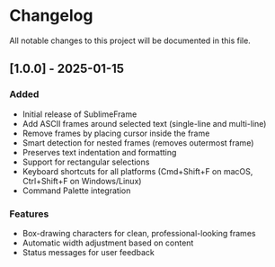# Changelog

All notable changes to this project will be documented in this file.

## [1.0.0] - 2025-01-15

### Added
- Initial release of SublimeFrame
- Add ASCII frames around selected text (single-line and multi-line)
- Remove frames by placing cursor inside the frame
- Smart detection for nested frames (removes outermost frame)
- Preserves text indentation and formatting
- Support for rectangular selections
- Keyboard shortcuts for all platforms (Cmd+Shift+F on macOS, Ctrl+Shift+F on Windows/Linux)
- Command Palette integration

### Features
- Box-drawing characters for clean, professional-looking frames
- Automatic width adjustment based on content
- Status messages for user feedback